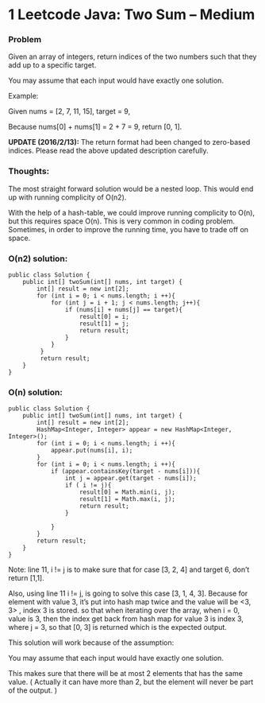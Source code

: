 # 1 Leetcode Java: Two Sum – Medium


### Problem


Given an array of integers, return indices of the two numbers such that they add up to a specific target.

You may assume that each input would have exactly one solution.

Example:

Given nums = [2, 7, 11, 15], target = 9,

Because nums[0] + nums[1] = 2 + 7 = 9,
return [0, 1].

**UPDATE (2016/2/13):**
The return format had been changed to zero-based indices. Please read the above updated description carefully.

 


### Thoughts:



The most straight forward solution would be a nested loop. This would end up with running complicity of O(n2).

With the help of a hash-table, we could improve running complicity to O(n), but this requires space O(n). This is very common in coding problem. Sometimes, in order to improve the running time, you have to trade off on space.

 


### O(n2) solution:


```
public class Solution {
    public int[] twoSum(int[] nums, int target) {
        int[] result = new int[2];
        for (int i = 0; i < nums.length; i ++){
            for (int j = i + 1; j < nums.length; j++){
                if (nums[i] + nums[j] == target){
                    result[0] = i;
                    result[1] = j;
                    return result;
                }
            }
         }
         return result;
    }
}
```

### O(n) solution:
```
public class Solution {
    public int[] twoSum(int[] nums, int target) {
        int[] result = new int[2];
        HashMap<Integer, Integer> appear = new HashMap<Integer, Integer>();
        for (int i = 0; i < nums.length; i ++){
            appear.put(nums[i], i);
        }
        for (int i = 0; i < nums.length; i ++){
            if (appear.containsKey(target - nums[i])){
                int j = appear.get(target - nums[i]);
                if ( i != j){
                    result[0] = Math.min(i, j);
                    result[1] = Math.max(i, j);
                    return result;
                }
 
            }
        }
        return result;
    }
}
```
Note: line 11, i != j is to make sure that for case [3, 2, 4] and target 6, don’t return [1,1].

Also, using line 11 i != j, is going to solve this case [3, 1, 4, 3]. Because for element with value 3, it’s put into hash map twice and the value will be <3, 3> , index 3 is stored. so that when iterating over the array, when i = 0, value is 3, then the index get back from hash map for value 3 is index 3, where j = 3, so that [0, 3] is returned which is the expected output.

This solution will work because of the assumption:

You may assume that each input would have exactly one solution.

This makes sure that there will be at most 2 elements that has the same value. ( Actually it can have more than 2, but the element will never be part of the output. )